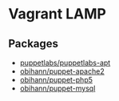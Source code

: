 # Vagrant LAMP

## Packages

- [puppetlabs/puppetlabs-apt](https://github.com/puppetlabs/puppetlabs-apt)
- [obihann/puppet-apache2](https://bitbucket.org/obihann/puppet-apache)
- [obihann/puppet-php5](https://bitbucket.org/obihann/puppet-php)
- [obihann/puppet-mysql](https://bitbucket.org/obihann/puppet-mysql)
